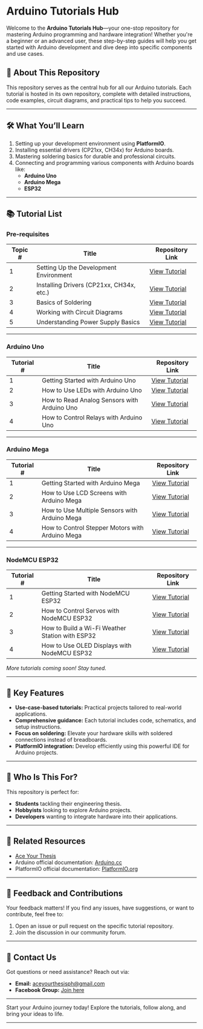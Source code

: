 # Arduino Tutorials Hub  

Welcome to the **Arduino Tutorials Hub**—your one-stop repository for mastering Arduino programming and hardware integration! Whether you're a beginner or an advanced user, these step-by-step guides will help you get started with Arduino development and dive deep into specific components and use cases.  

## 🎯 About This Repository  
This repository serves as the central hub for all our Arduino tutorials. Each tutorial is hosted in its own repository, complete with detailed instructions, code examples, circuit diagrams, and practical tips to help you succeed.  

---

## 🛠️ What You’ll Learn  
1. Setting up your development environment using **PlatformIO**.  
2. Installing essential drivers (CP21xx, CH34x) for Arduino boards.  
3. Mastering soldering basics for durable and professional circuits.  
4. Connecting and programming various components with Arduino boards like:  
   - **Arduino Uno**  
   - **Arduino Mega**  
   - **ESP32**  

---

## 📚 Tutorial List  

### Pre-requisites  
| Topic #    | Title                                      | Repository Link                                    |  
|------------|--------------------------------------------|---------------------------------------------------|  
| 1          | Setting Up the Development Environment     | [View Tutorial](#link-to-setup-environment)       |  
| 2          | Installing Drivers (CP21xx, CH34x, etc.)   | [View Tutorial](#link-to-installing-drivers)      |  
| 3          | Basics of Soldering                       | [View Tutorial](#link-to-soldering-basics)        |  
| 4          | Working with Circuit Diagrams             | [View Tutorial](#link-to-circuit-diagrams)        |  
| 5          | Understanding Power Supply Basics          | [View Tutorial](#link-to-power-supply-basics)     |  

---

### Arduino Uno  
| Tutorial # | Title                                   | Repository Link                                    |  
|------------|-----------------------------------------|---------------------------------------------------|  
| 1          | Getting Started with Arduino Uno       | [View Tutorial](#link-to-getting-started-uno)     |  
| 2          | How to Use LEDs with Arduino Uno       | [View Tutorial](#link-to-led-tutorial-uno)        |  
| 3          | How to Read Analog Sensors with Arduino Uno | [View Tutorial](#link-to-analog-sensor-uno)   |  
| 4          | How to Control Relays with Arduino Uno | [View Tutorial](#link-to-relay-tutorial-uno)      |  

---

### Arduino Mega  
| Tutorial # | Title                                   | Repository Link                                    |  
|------------|-----------------------------------------|---------------------------------------------------|  
| 1          | Getting Started with Arduino Mega      | [View Tutorial](#link-to-getting-started-mega)    |  
| 2          | How to Use LCD Screens with Arduino Mega | [View Tutorial](#link-to-lcd-tutorial-mega)      |  
| 3          | How to Use Multiple Sensors with Arduino Mega | [View Tutorial](#link-to-multiple-sensors-mega) |  
| 4          | How to Control Stepper Motors with Arduino Mega | [View Tutorial](#link-to-stepper-motor-mega)   |  

---

### NodeMCU ESP32  
| Tutorial # | Title                                   | Repository Link                                    |  
|------------|-----------------------------------------|---------------------------------------------------|  
| 1          | Getting Started with NodeMCU ESP32     | [View Tutorial](#link-to-getting-started-esp32)   |  
| 2          | How to Control Servos with NodeMCU ESP32 | [View Tutorial](#link-to-servo-tutorial-esp32)   |  
| 3          | How to Build a Wi-Fi Weather Station with ESP32 | [View Tutorial](#link-to-weather-station-esp32) |  
| 4          | How to Use OLED Displays with NodeMCU ESP32 | [View Tutorial](#link-to-oled-display-esp32)    |  

*More tutorials coming soon! Stay tuned.*  

---

## 📌 Key Features  
- **Use-case-based tutorials:** Practical projects tailored to real-world applications.  
- **Comprehensive guidance:** Each tutorial includes code, schematics, and setup instructions.  
- **Focus on soldering:** Elevate your hardware skills with soldered connections instead of breadboards.  
- **PlatformIO integration:** Develop efficiently using this powerful IDE for Arduino projects.  

---

## 🌟 Who Is This For?  
This repository is perfect for:  
- **Students** tackling their engineering thesis.  
- **Hobbyists** looking to explore Arduino projects.  
- **Developers** wanting to integrate hardware into their applications.  

---

## 🔗 Related Resources  
- [Ace Your Thesis](https://www.aceyourthesis.com)  
- Arduino official documentation: [Arduino.cc](https://www.arduino.cc)  
- PlatformIO official documentation: [PlatformIO.org](https://platformio.org)  

---

## 💬 Feedback and Contributions  
Your feedback matters! If you find any issues, have suggestions, or want to contribute, feel free to:  
1. Open an issue or pull request on the specific tutorial repository.  
2. Join the discussion in our community forum.  

---

## 📩 Contact Us  
Got questions or need assistance? Reach out via:  
- **Email:** aceyourthesisph@gmail.com 
- **Facebook Group:** [Join here](https://web.facebook.com/groups/aceyourthesis/)  

---

Start your Arduino journey today! Explore the tutorials, follow along, and bring your ideas to life.  

---  
